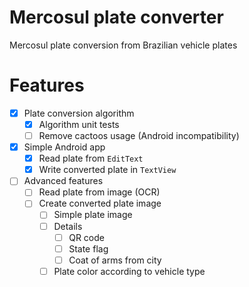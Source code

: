 # Mercosul plate converter
Mercosul plate conversion from Brazilian vehicle plates

# Features
- [x] Plate conversion algorithm
    - [x] Algorithm unit tests
    - [ ] Remove cactoos usage (Android incompatibility)
- [x] Simple Android app
    - [x] Read plate from `EditText`
    - [x] Write converted plate in `TextView`
- [ ] Advanced features
    - [ ] Read plate from image (OCR)
    - [ ] Create converted plate image
        - [ ] Simple plate image
        - [ ] Details
            - [ ] QR code
            - [ ] State flag
            - [ ] Coat of arms from city
        - [ ] Plate color according to vehicle type
